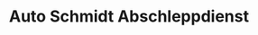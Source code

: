 ---
title: "Auto Schmidt Abschleppdienst"
url: /lauenau/auto-schmidt-abschleppdienst/
shop: Autowerkstatt
---